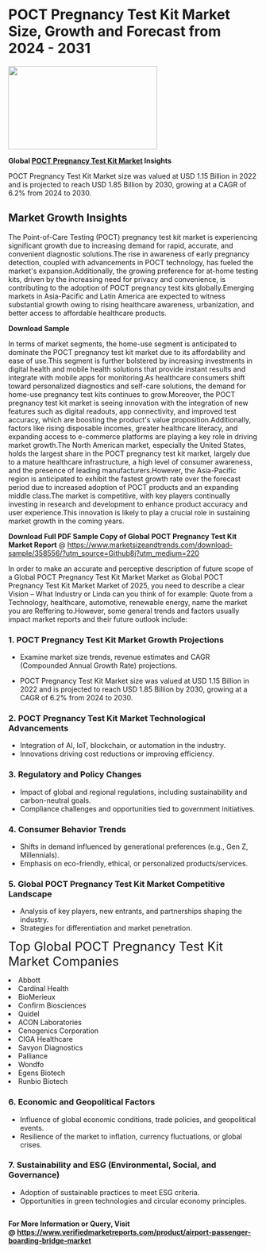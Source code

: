 <H1>POCT Pregnancy Test Kit Market Size, Growth and Forecast from 2024 - 2031</H1><img class="aligncenter size-medium wp-image-584254" src="https://thirdeyenews.in/wp-content/uploads/2024/09/Global-Market-Research-300x168.jpeg" alt="" width="300" height="168" /><p><strong>Global&nbsp;<a href="https://www.marketsizeandtrends.com/download-sample/358556/?utm_source=Github8j?utm_medium=220">POCT Pregnancy Test Kit Market</a> Insights</strong></p><p>POCT Pregnancy Test Kit Market size was valued at USD 1.15 Billion in 2022 and is projected to reach USD 1.85 Billion by 2030, growing at a CAGR of 6.2% from 2024 to 2030.</p><p><h2>Market Growth Insights</h2> <p>The Point-of-Care Testing (POCT) pregnancy test kit market is experiencing significant growth due to increasing demand for rapid, accurate, and convenient diagnostic solutions.The rise in awareness of early pregnancy detection, coupled with advancements in POCT technology, has fueled the market's expansion.Additionally, the growing preference for at-home testing kits, driven by the increasing need for privacy and convenience, is contributing to the adoption of POCT pregnancy test kits globally.Emerging markets in Asia-Pacific and Latin America are expected to witness substantial growth owing to rising healthcare awareness, urbanization, and better access to affordable healthcare products.</p> <p><strong>Download Sample</strong></p> <p>In terms of market segments, the home-use segment is anticipated to dominate the POCT pregnancy test kit market due to its affordability and ease of use.This segment is further bolstered by increasing investments in digital health and mobile health solutions that provide instant results and integrate with mobile apps for monitoring.As healthcare consumers shift toward personalized diagnostics and self-care solutions, the demand for home-use pregnancy test kits continues to grow.Moreover, the POCT pregnancy test kit market is seeing innovation with the integration of new features such as digital readouts, app connectivity, and improved test accuracy, which are boosting the product's value proposition.Additionally, factors like rising disposable incomes, greater healthcare literacy, and expanding access to e-commerce platforms are playing a key role in driving market growth.The North American market, especially the United States, holds the largest share in the POCT pregnancy test kit market, largely due to a mature healthcare infrastructure, a high level of consumer awareness, and the presence of leading manufacturers.However, the Asia-Pacific region is anticipated to exhibit the fastest growth rate over the forecast period due to increased adoption of POCT products and an expanding middle class.The market is competitive, with key players continually investing in research and development to enhance product accuracy and user experience.This innovation is likely to play a crucial role in sustaining market growth in the coming years.<p><span class=""><strong>Download Full PDF Sample Copy of Global POCT Pregnancy Test Kit Market Report</strong> @ <a href="https://www.marketsizeandtrends.com/download-sample/358556/?utm_source=Github8j?utm_medium=220" target="_blank">https://www.marketsizeandtrends.com/download-sample/358556/?utm_source=Github8j?utm_medium=220</a></span></p><p>In order to make an accurate and perceptive description of future scope of a Global&nbsp;POCT Pregnancy Test Kit Market Market as Global&nbsp;POCT Pregnancy Test Kit Market Market of 2025, you need to describe a clear Vision &ndash; What Industry or Linda can you think of for example: Quote from a Technology, healthcare, automotive, renewable energy, name the market you are Reffering to.However, some general trends and factors usually impact market reports and their future outlook include:</p><h3>1.&nbsp;<strong>POCT Pregnancy Test Kit Market Growth Projections</strong></h3><ul><li>Examine market size trends, revenue estimates and CAGR (Compounded Annual Growth Rate) projections.</li><li><p>POCT Pregnancy Test Kit Market size was valued at USD 1.15 Billion in 2022 and is projected to reach USD 1.85 Billion by 2030, growing at a CAGR of 6.2% from 2024 to 2030.</p></li></ul><h3>2.&nbsp;<strong>POCT Pregnancy Test Kit Market Technological Advancements</strong></h3><ul><li>Integration of AI, IoT, blockchain, or automation in the industry.</li><li>Innovations driving cost reductions or improving efficiency.</li></ul><h3>3.&nbsp;<strong>Regulatory and Policy Changes</strong></h3><ul><li>Impact of global and regional regulations, including sustainability and carbon-neutral goals.</li><li>Compliance challenges and opportunities tied to government initiatives.</li></ul><h3>4.&nbsp;<strong>Consumer Behavior Trends</strong></h3><ul><li>Shifts in demand influenced by generational preferences (e.g., Gen Z, Millennials).</li><li>Emphasis on eco-friendly, ethical, or personalized products/services.</li></ul><h3>5.&nbsp;<strong>Global POCT Pregnancy Test Kit Market Competitive Landscape</strong></h3><ul><li>Analysis of key players, new entrants, and partnerships shaping the industry.</li><li>Strategies for differentiation and market penetration.</li></ul><p data-pm-slice="1 1 []"><span style="color: inherit; font-family: inherit; font-size: 25px;">Top Global POCT Pregnancy Test Kit Market Companies</span></p><div class="" data-test-id=""><p><li>Abbott</li><li> Cardinal Health</li><li> BioMerieux</li><li> Confirm Biosciences</li><li> Quidel</li><li> ACON Laboratories</li><li> Cenogenics Corporation</li><li> CIGA Healthcare</li><li> Savyon Diagnostics</li><li> Palliance</li><li> Wondfo</li><li> Egens Biotech</li><li> Runbio Biotech</li></p></div><h3>6.&nbsp;<strong>Economic and Geopolitical Factors</strong></h3><ul><li>Influence of global economic conditions, trade policies, and geopolitical events.</li><li>Resilience of the market to inflation, currency fluctuations, or global crises.</li></ul><h3>7.&nbsp;<strong>Sustainability and ESG (Environmental, Social, and Governance)</strong></h3><ul><li>Adoption of sustainable practices to meet ESG criteria.</li><li>Opportunities in green technologies and circular economy principles.</li></ul><h2><strong style="font-size: 14px;">For More Information or Query, Visit @&nbsp;</strong><a style="background-color: #ffffff; font-size: 14px;" href="https://www.marketsizeandtrends.com/report/poct-pregnancy-test-kit-market/" target="_blank">https://www.verifiedmarketreports.com/product/airport-passenger-boarding-bridge-market</a></h2>